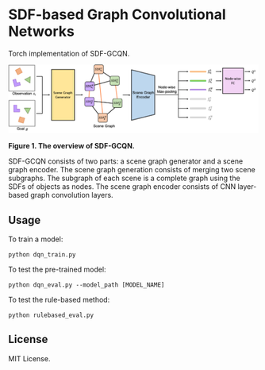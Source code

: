 # SDF-based Graph Convolutional Networks

Torch implementation of SDF-GCQN.

![Overview](https://github.com/hogunkee/SDF-based-Graph-Convolutional-Q-Networks/blob/main/figures/Figure2_overview.png)

**Figure 1. The overview of SDF-GCQN.**

SDF-GCQN consists of two parts: a scene graph generator and a scene graph encoder.
The scene graph generation consists of merging two scene subgraphs. 
The subgraph of each scene is a complete graph using the SDFs of objects as nodes.
The scene graph encoder consists of CNN layer-based graph convolution layers.


## Usage
To train a model:

```
python dqn_train.py
```

To test the pre-trained model:

```
python dqn_eval.py --model_path [MODEL_NAME]
```

To test the rule-based method:

```
python rulebased_eval.py
```

## License
MIT License.
